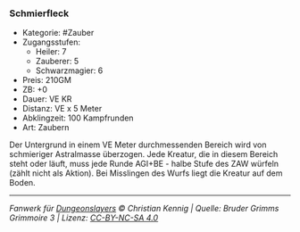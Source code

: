 ### Schmierfleck

- Kategorie: #Zauber
- Zugangsstufen:
  - Heiler: 7
  - Zauberer: 5
  - Schwarzmagier: 6
- Preis: 210GM
- ZB: +0
- Dauer: VE KR
- Distanz: VE x 5 Meter
- Abklingzeit: 100 Kampfrunden
- Art: Zaubern



Der Untergrund in einem VE Meter durchmessenden Bereich wird von schmieriger Astralmasse überzogen. Jede Kreatur, die in diesem Bereich steht oder läuft, muss jede Runde AGI+BE - halbe Stufe des ZAW würfeln (zählt nicht als Aktion). Bei Misslingen des Wurfs liegt die Kreatur auf dem Boden.

---

_Fanwerk für [Dungeonslayers](https://www.dungeonslayers.net/) © Christian Kennig | Quelle: Bruder Grimms Grimmoire 3 | Lizenz: [CC-BY-NC-SA 4.0](https://creativecommons.org/licenses/by-nc-sa/4.0/deed.de)_
